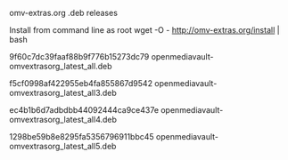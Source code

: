 omv-extras.org .deb releases

Install from command line as root
wget -O - http://omv-extras.org/install | bash

9f60c7dc39faaf88b9f776b15273dc79  openmediavault-omvextrasorg_latest_all.deb

f5cf0998af422955eb4fa855867d9542  openmediavault-omvextrasorg_latest_all3.deb

ec4b1b6d7adbdbb44092444ca9ce437e  openmediavault-omvextrasorg_latest_all4.deb

1298be59b8e8295fa5356796911bbc45  openmediavault-omvextrasorg_latest_all5.deb

